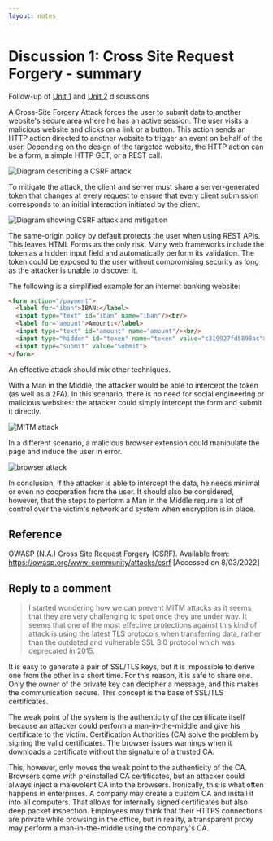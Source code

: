 ```yaml
---
layout: notes
---
```

# Discussion 1: Cross Site Request Forgery - summary

Follow-up of [Unit 1](../unit1) and [Unit 2](../unit2/csrf-attack) discussions

A Cross-Site Forgery Attack forces the user to submit data to another website's secure area where he has an active session. The user visits a malicious website and clicks on a link or a button. This action sends an HTTP action directed to another website to trigger an event on behalf of the user. Depending on the design of the targeted website, the HTTP action can be a form, a simple HTTP GET, or a REST call.

<img src="01-csrf-attack.png" alt="Diagram describing a CSRF attack" class="img-responsive"/>

To mitigate the attack, the client and server must share a server-generated token that changes at every request to ensure that every client submission corresponds to an initial interaction initiated by the client.

<img src="02-csrf-prevention.png" alt="Diagram showing CSRF attack and mitigation" class="img-responsive"/>

The same-origin policy by default protects the user when using REST APIs. This leaves HTML Forms as the only risk. Many web frameworks include the token as a hidden input field and automatically perform its validation. The token could be exposed to the user without compromising security as long as the attacker is unable to discover it.

The following is a simplified example for an internet banking website:

```html
<form action="/payment">
  <label for="iban">IBAN:</label>
  <input type="text" id="iban" name="iban"/><br/>
  <label for="amount">Amount:</label>
  <input type="text" id="amount" name="amount"/><br/>
  <input type="hidden" id="token" name="token" value="c319927fd5898ac">
  <input type="submit" value="Submit">
</form>
```

An effective attack should mix other techniques.

With a Man in the Middle, the attacker would be able to intercept the token (as well as a 2FA). In this scenario, there is no need for social engineering or malicious websites: the attacker could simply intercept the form and submit it directly.

<img src="csrf-attack-1.png" alt="MITM attack" class="img-responsive"/>

In a different scenario, a malicious browser extension could manipulate the page and induce the user in error.

<img src="csrf-attack-2.png" alt="browser attack" class="img-responsive"/>

In conclusion, if the attacker is able to intercept the data, he needs minimal or even no cooperation from the user. It should also be considered, however, that the steps to perform a Man in the Middle require a lot of control over the victim's network and system when encryption is in place.


## Reference

OWASP (N.A.) Cross Site Request Forgery (CSRF). Available from: https://owasp.org/www-community/attacks/csrf [Accessed on 8/03/2022]

## Reply to a comment

> I started wondering how we can prevent MITM attacks as it seems that they are very challenging to spot once they are under way. It seems that one of the most effective protections against this kind of attack is using the latest TLS protocols when transferring data, rather than the outdated and vulnerable SSL 3.0 protocol which was deprecated in 2015.

It is easy to generate a pair of SSL/TLS keys, but it is impossible to derive one from the other in a short time. For this reason, it is safe to share one. Only the owner of the private key can decipher a message, and this makes the communication secure. This concept is the base of SSL/TLS certificates.

The weak point of the system is the authenticity of the certificate itself because an attacker could perform a man-in-the-middle and give his certificate to the victim. Certification Authorities (CA) solve the problem by signing the valid certificates. The browser issues warnings when it downloads a certificate without the signature of a trusted CA.

This, however, only moves the weak point to the authenticity of the CA. Browsers come with preinstalled CA certificates, but an attacker could always inject a malevolent CA into the browsers. Ironically, this is what often happens in enterprises. A company may create a custom CA and install it into all computers. That allows for internally signed certificates but also deep packet inspection. Employees may think that their HTTPS connections are private while browsing in the office, but in reality, a transparent proxy may perform a man-in-the-middle using the company's CA.
